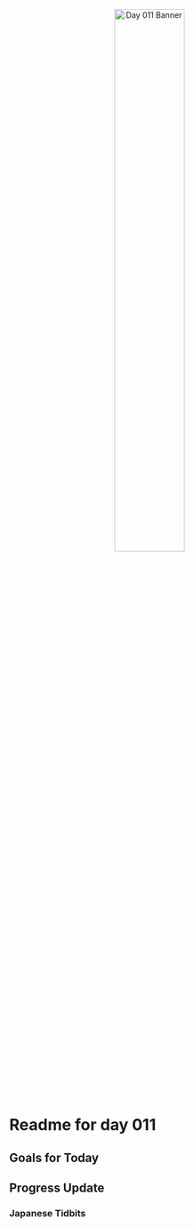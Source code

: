 <div align="center">
 <img src="../Images/image_011.jpg" alt="Day 011 Banner" width="50%">
</div>

# Readme for day 011

## Goals for Today

## Progress Update

### Japanese Tidbits

